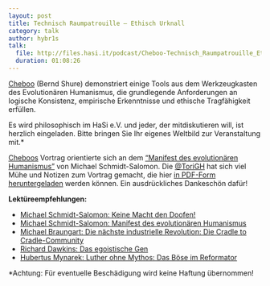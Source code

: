 ```yaml
---
layout: post
title: Technisch Raumpatrouille – Ethisch Urknall
category: talk
author: hybr1s
talk:
  file: http://files.hasi.it/podcast/Cheboo-Technisch_Raumpatrouille_Ethisch_Urknall.mp3
  duration: 01:08:26
---
```

[Cheboo](http://hasi.it/wiki/Benutzer:Cheboo) (Bernd Shure) demonstriert einige Tools aus dem Werkzeugkasten des Evolutionären Humanismus, die grundlegende Anforderungen an logische Konsistenz, empirische Erkenntnisse und ethische Tragfähigkeit erfüllen.  

Es wird philosophisch im HaSi e.V. und jeder, der mitdiskutieren will, ist herzlich eingeladen. Bitte bringen Sie Ihr eigenes Weltbild zur Veranstaltung mit.*  

<!-- break -->

[Cheboos](http://hasi.it/wiki/Benutzer:Cheboo) Vortrag orientierte sich an dem [“Manifest des evolutionären Humanismus”](http://www.amazon.de/gp/product/3865690114/ref=as_li_ss_tl?ie=UTF8&camp=1638&creative=19454&creativeASIN=3865690114&linkCode=as2&tag=hybr1stk-21) von Michael Schmidt-Salomon. Die [@ToriGH](https://twitter.com/torigh) hat sich viel Mühe und Notizen zum Vortrag gemacht, die hier [in PDF-Form heruntergeladen](http://files.hasi.it/text/Cheboo-Technisch_Raumpatrouille_Ethisch_Urknall.pdf) werden können. Ein ausdrückliches Dankeschön dafür!

__Lektüreempfehlungen:__  
* [Michael Schmidt-Salomon: Keine Macht den Doofen!](http://www.amazon.de/gp/product/3492274943/ref=as_li_ss_tl?ie=UTF8&camp=1638&creative=19454&creativeASIN=3492274943&linkCode=as2&tag=hybr1stk-21)  
* [Michael Schmidt-Salomon: Manifest des evolutionären Humanismus](http://www.amazon.de/gp/product/3865690114/ref=as_li_ss_tl?ie=UTF8&camp=1638&creative=19454&creativeASIN=3865690114&linkCode=as2&tag=hybr1stk-21)  
* [Michael Braungart: Die nächste industrielle Revolution: Die Cradle to Cradle-Community](http://www.amazon.de/gp/product/3863930053/ref=as_li_ss_tl?ie=UTF8&camp=1638&creative=19454&creativeASIN=3863930053&linkCode=as2&tag=hybr1stk-21)  
* [Richard Dawkins: Das egoistische Gen](http://www.amazon.de/gp/product/3827418399/ref=as_li_ss_tl?ie=UTF8&camp=1638&creative=19454&creativeASIN=3827418399&linkCode=as2&tag=hybr1stk-21)  
* [Hubertus Mynarek: Luther ohne Mythos: Das Böse im Reformator](http://www.amazon.de/gp/product/3894846097/ref=as_li_ss_tl?ie=UTF8&camp=1638&creative=19454&creativeASIN=3894846097&linkCode=as2&tag=hybr1stk-21)  

*Achtung: Für eventuelle Beschädigung wird keine Haftung übernommen!
